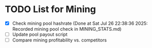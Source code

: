 # TODO List for Mining

- [x] Check mining pool hashrate  (Done at Sat Jul 26 22:38:36 2025: Recorded mining pool check in MINING_STATS.md)
- [ ] Update pool payout script
- [ ] Compare mining profitability vs. competitors